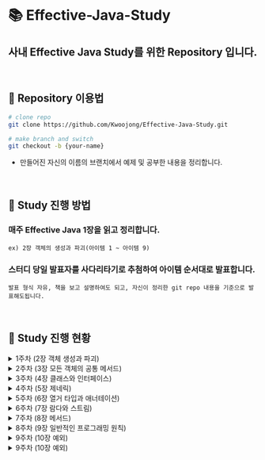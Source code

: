 # 📚 Effective-Java-Study
## 사내 Effective Java Study를 위한 Repository 입니다.  

<br>

## 📌 Repository 이용법
```bash
# clone repo
git clone https://github.com/Kwoojong/Effective-Java-Study.git

# make branch and switch
git checkout -b {your-name}
```
- 만들어진 자신의 이름의 브랜치에서 예제 및 공부한 내용을 정리합니다.
  
<br>

## 📌 Study 진행 방법

### 매주 Effective Java 1장을 읽고 정리합니다.  
```ex) 2장 객체의 생성과 파괴(아이템 1 ~ 아이템 9)``` 
### 스터디 당일 발표자를 사다리타기로 추첨하여 아이템 순서대로 발표합니다. 
```발표 형식 자유, 책을 보고 설명하여도 되고, 자신이 정리한 git repo 내용을 기준으로 발표해도됩니다.``` 

<br>

## 📌 Study 진행 현황

<details>
<summary> 1주차 (2장 객체 생성과 파괴) </summary>
<div markdown="1">

### 1주차 (2장 객체 생성과 파괴) 
- 발표일 2023-06-10

| 발표 주제       | 발표자                     |
|----------------|----------------------------|
| 아이템 1 : 생성자 대신 정적 팩터리 메서드를 고려하라 | jong |
| 아이템 2 : 생성자에 매개변수가 많다면 빌더를 고려하라 | hee |
| 아이템 3 : private 생성자나 열거 타입으로 싱글턴임을 보장하라 | hee |
| 아이템 4 : 인스턴스화를 막으려거든 private 생성자를 사용하라 | yong |
| 아이템 5 : 자원을 직접 명시하지 말고 의존 객체 주입을 사용하라 | jong |
| 아이템 6 : 불필요한 객체 생성을 피하라 | hee |
| 아이템 7 : 다 쓴 객체 참조를 해제하라 | yong |
| 아이템 8 : finalizer와 cleaner 사용을 피하라 | hee |
| 아이템 9 : try-finally보다는 try-with-resources를 사용하라 | jong |
  
</div>
</details>

<details>
<summary> 2주차 (3장 모든 객체의 공통 메서드) </summary>
<div markdown="1">

### 2주차 (3장 모든 객체의 공통 메서드)
- 발표일 2023-06-17

| 발표 주제       | 발표자                     |
|----------------|----------------------------|
| 아이템 10 : equals는 일반 규약을 지켜 재정의하라 | ju |
| 아이템 11 : equals를 재정의하려거든 hashCode도 재정의하라 | yong |
| 아이템 12 : toString을 항상 재정의하라 | jong |
| 아이템 13 : clone 재정의는 주의해서 진행하라 | ju |
| 아이템 14 : Comparable을 구현할지 고려하라 | yong |

</div>
</details>

<details>
<summary> 3주차 (4장 클래스와 인터페이스) </summary>
<div markdown="1">

### 3주차 (4장 클래스와 인터페이스)
- 발표일 2023-06-24

| 발표 주제       | 발표자                     |
|----------------|----------------------------|
| 아이템 15 : 클래스와 멤버의 접근 권한을 최소화하라 | jong |
| 아이템 16 : public 클래스에서는 public 필드가 아닌 접근자 메서드를 사용하라 | ju |
| 아이템 17 : 변경 가능성을 최소화하라 | hee |
| 아이템 18 : 상속보다는 컴포지션을 사용하라 | yong |
| 아이템 19 : 상속을 고려해 설계하고 문서화하라 그러지 않았다면 상속을 금지하라 | jong |
| 아이템 20 : 추상 클래스보다는 인터페이스를 우선하라 | ju |
| 아이템 21 : 인터페이스는 구현하는 쪽을 생각해 설계하라 | hee |
| 아이템 22 : 인터페이스는 타입을 정의하는 용도로만 사용하라 | yong |
| 아이템 23 : 태그 달린 클래스보다는 클래스 계층구조를 활용하라 | jong |
| 아이템 24 : 멤버 클래스는 되도록 static으로 만들라 | ju |
| 아이템 25 : 톱레벨 클래스는 한 파일에 하나만 담으라 | hee |

</div>
</details>

<details>
<summary> 4주차 (5장 제네릭) </summary>
<div markdown="1">

### 4주차 (5장 제네릭)
- 발표일 2023-07-01

| 발표 주제       | 발표자                     |
|----------------|----------------------------|
| 아이템 26 : 로 타입은 사용하지 말라 | hee |
| 아이템 27 : 비검사 경고를 제거하라 | jong |
| 아이템 28 : 배열보다는 리스트를 사용하라 | ju |
| 아이템 29 : 이왕이면 제네릭 타입으로 만들라 | hee |
| 아이템 30 : 이왕이면 제네릭 메서드로 만들라 | jong |
| 아이템 31 : 한정적 와일드카드를 사용해 API 유연성을 높이라 | ju |
| 아이템 32 : 제네릭과 가변인수를 함께 쓸 때는 신중하라 | hee |
| 아이템 33 : 타입 안전 이종 컨테이너를 고려하라 | jong |

</div>
</details>

<details>
<summary> 5주차 (6장 열거 타입과 애너테이션) </summary>
<div markdown="1">

### 5주차 (6장 열거 타입과 애너테이션)
- 발표일 2023-07-08

| 발표 주제       | 발표자                     |
|----------------|----------------------------|
| 아이템 34 : int 상수 대신 열거 타입을 사용하라 | jong |
| 아이템 35 : ordinal 메서드 대신 인스턴스 필드를 사용하라 | yong |
| 아이템 36 : 비트 필드 대신 EnumSet을 사용하라 | ju |
| 아이템 37 : ordinal 인덱싱 대신 EnumMap을 사용하라 | hee |
| 아이템 38 : 확장할 수 있는 열거 타입이 필요하면 인터페이스를 사용하라 | jong |
| 아이템 39 : 명명 패턴보다 애너테이션을 사용하라 | yong |
| 아이템 40 : @Override 애너테이션을 일관되게 사용하라 | ju |
| 아이템 41 : 정의하려는 것이 타입이라면 마커 인터페이스를 사용하라 | hee |

</div>
</details>


<details>
<summary> 6주차 (7장 람다와 스트림) </summary>
<div markdown="1">

### 6주차 (7장 람다와 스트림)
- 발표일 2023-07-15

| 발표 주제       | 발표자                     |
|----------------|----------------------------|
| 아이템 42 : 익명 클래스보다는 람다를 사용하라 | yong |
| 아이템 43 : 람다보다는 메서드 참조를 사용하라 | jong |
| 아이템 44 : 표준 함수형 인터페이스를 사용하라 | yong |
| 아이템 45 : 스트림은 주의해서 사용하라 | jong |
| 아이템 46 : 스트림에서는 부작용 없는 함수를 사용하라 | yong |
| 아이템 47 : 반환 타입으로는 스트림보다 컬렉션이 낫다 | jong |
| 아이템 48 : 스트림 병렬화는 주의해서 적용하라 | yong |

</div>
</details>

<details>
<summary> 7주차 (8장 메서드) </summary>
<div markdown="1">

### 7주차 (8장 메서드)
- 발표일 2023-07-22

| 발표 주제       | 발표자                     |
|----------------|----------------------------|
| 아이템 49 : 매개변수가 유효한지 검사하라 | jong |
| 아이템 50 : 적시에 방어적 복사본을 만들라 | ju |
| 아이템 51 : 메서드 시그니처를 신중히 설계하라 | yong |
| 아이템 52 : 다중정의는 신중히 사용하라 | jong |
| 아이템 53 : 가변인수는 신중히 사용하라 | ju |
| 아이템 54 : null이 아닌, 빈 컬렉션이나 배열을 반환하라 | yong |
| 아이템 55 : 옵셔널 반환은 신중히 하라 | jong |
| 아이템 56 : 공개된 API요소에는 항상 문서화 주석을 작성하라 | ju |

</div>
</details>

<details>
<summary> 8주차 (9장 일반적인 프로그래밍 원칙) </summary>
<div markdown="1">

### 8주차 (9장 일반적인 프로그래밍 원칙)
- 발표일 2023-08-05

| 발표 주제       | 발표자                     |
|----------------|----------------------------|
| 아이템 57 : 지역변수의 범위를 최소화하라 | ju |
| 아이템 58 : 전통적인 for 문보다는 for-each 문을 사용하라 | hee |
| 아이템 59 : 라이브러리를 익히고 사용하라 | jong |
| 아이템 60 : 정확한 답이 필요하다면 float와 double은 피하라 | yong |
| 아이템 61 : 박싱된 기본 타입보다는 기본 타입을 사용하라 | ju |
| 아이템 62 : 다른 타입이 적절하다면 문자열 사용을 피하라 | hee |
| 아이템 63 : 문자열 연결은 느리니 주의하라 | jong |
| 아이템 64 : 객체는 인터페이스를 사용해 참조하라 | yong |
| 아이템 65 : 리플렉션보다는 인터페이스를 사용하라 | ju |
| 아이템 66 : 네이티브 메서드는 신중히 사용하라 | hee |
| 아이템 67 : 최적화는 신중히 하라 | jong |
| 아이템 68 : 일반적으로 통용되는 명명 규칙을 따르라 | yong |

</div>
</details>

<details>
<summary> 9주차 (10장 예외) </summary>
<div markdown="1">

### 9주차 (10장 예외)
- 발표일 2023-08-09

| 발표 주제       | 발표자                     |
|----------------|----------------------------|
| 아이템 69 : 예외는 진짜 예외 상황에만 사용하라 |  |
| 아이템 70 : 복구할 수 있는 상황에는 검사 예외를, 프로그래밍 오류에는 런타임 예외를 사용하라 |  |
| 아이템 71 : 필요 없는 검사 예외 사용은 피하라 |  |
| 아이템 72 : 표준 예외를 사용하라 |  |
| 아이템 73 : 추상화 수준에 맞는 예외를 던지라 |  |
| 아이템 74 : 메서드가 던지는 모든 예외를 문서화하라 |  |
| 아이템 75 : 예외의 상세 메시지에 실패 관련 정보를 담으라 |  |
| 아이템 76 : 가능한 한 실패 원자적으로 만들라 |  |
| 아이템 77 : 예외를 무시하지 말라 |  |

</div>
</details>

<details>
<summary> 9주차 (10장 예외) </summary>
<div markdown="1">

### 10주차 (11장 동시성)
- 발표일 2023-08-26

| 발표 주제       | 발표자                     |
|----------------|----------------------------|
| 아이템 78 : 공유 중인 가변 데이터는 동기화해 사용하라 | jong |
| 아이템 79 : 과도한 동기화는 피하라 | hee |
| 아이템 80 : 스레드보다는 실행자, 태스크, 스트림을 애용하라 | jong |
| 아이템 81 : wait와 notify보다는 동시성 유틸리티를 애용하라 | hee |
| 아이템 82 : 스레드 안전성 수준을 문서화하라 | jong |
| 아이템 83 : 지연 초기화는 신중히 사용하라 | hee |
| 아이템 84 : 프로그램의 동작을 스레드 스케줄러에 기대지 말라 |  jong|

</div>
</details>
